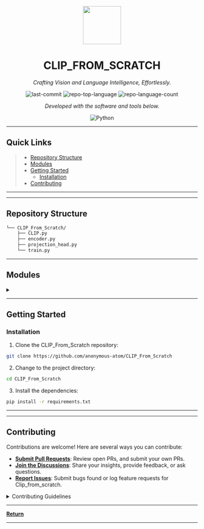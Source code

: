 <p align="center">
  <img src="https://images.openai.com/blob/fbc4f633-9ad4-4dc2-bd94-0b6f1feee22f/overview-a.svg" width="100" />
</p>
<p align="center">
    <h1 align="center">CLIP_FROM_SCRATCH</h1>
</p>
<p align="center">
    <em>Crafting Vision and Language Intelligence, Effortlessly.</em>
</p>
<p align="center">
	<img src="https://img.shields.io/github/last-commit/anonymous-atom/CLIP_From_Scratch?style=flat&logo=git&logoColor=white&color=0080ff" alt="last-commit">
	<img src="https://img.shields.io/github/languages/top/anonymous-atom/CLIP_From_Scratch?style=flat&color=0080ff" alt="repo-top-language">
	<img src="https://img.shields.io/github/languages/count/anonymous-atom/CLIP_From_Scratch?style=flat&color=0080ff" alt="repo-language-count">
<p>
<p align="center">
		<em>Developed with the software and tools below.</em>
</p>
<p align="center">
	<img src="https://img.shields.io/badge/Python-3776AB.svg?style=flat&logo=Python&logoColor=white" alt="Python">
</p>
<hr>

##  Quick Links

> - [ Repository Structure](#-repository-structure)
> - [ Modules](#-modules)
> - [ Getting Started](#-getting-started)
>   - [ Installation](#-installation)
> - [ Contributing](#-contributing)
---


---

##  Repository Structure

```sh
└── CLIP_From_Scratch/
    ├── CLIP.py
    ├── encoder.py
    ├── projection_head.py
    └── train.py
```

---

##  Modules

<details closed><summary></summary>

| File                                                                                                     | Summary                                                                                                                                                                               |
| ---                                                                                                      | ---                                                                                                                                                                                   |
| [encoder.py](https://github.com/anonymous-atom/CLIP_From_Scratch/blob/master/encoder.py)                 | The `encoder.py` provides text and image embeddings functionality. |
| [train.py](https://github.com/anonymous-atom/CLIP_From_Scratch/blob/master/train.py)                     | The train.py script trains a CLIP model, managing data loading, training steps, updating metrics, and learning rate retrieval.                              |
| [CLIP.py](https://github.com/anonymous-atom/CLIP_From_Scratch/blob/master/CLIP.py)                       | CLIP.py defines a multimodal CLIP model, integrating image and text encoders with projection heads for joint embedding. |
| [projection_head.py](https://github.com/anonymous-atom/CLIP_From_Scratch/blob/master/projection_head.py) | The `projection_head.py` defines a neural network module for transforming embeddings     |

</details>

---

##  Getting Started

###  Installation

1. Clone the CLIP_From_Scratch repository:

```sh
git clone https://github.com/anonymous-atom/CLIP_From_Scratch
```

2. Change to the project directory:

```sh
cd CLIP_From_Scratch
```

3. Install the dependencies:

```sh
pip install -r requirements.txt
```

---

---

##  Contributing

Contributions are welcome! Here are several ways you can contribute:

- **[Submit Pull Requests](https://github.com/anonymous-atom/CLIP_From_Scratch/blob/main/CONTRIBUTING.md)**: Review open PRs, and submit your own PRs.
- **[Join the Discussions](https://github.com/anonymous-atom/CLIP_From_Scratch/discussions)**: Share your insights, provide feedback, or ask questions.
- **[Report Issues](https://github.com/anonymous-atom/CLIP_From_Scratch/issues)**: Submit bugs found or log feature requests for Clip_from_scratch.

<details closed>
    <summary>Contributing Guidelines</summary>

1. **Fork the Repository**: Start by forking the project repository to your GitHub account.
2. **Clone Locally**: Clone the forked repository to your local machine using a Git client.
   ```sh
   git clone https://github.com/anonymous-atom/CLIP_From_Scratch
   ```
3. **Create a New Branch**: Always work on a new branch, giving it a descriptive name.
   ```sh
   git checkout -b new-feature-x
   ```
4. **Make Your Changes**: Develop and test your changes locally.
5. **Commit Your Changes**: Commit with a clear message describing your updates.
   ```sh
   git commit -m 'Implemented new feature x.'
   ```
6. **Push to GitHub**: Push the changes to your forked repository.
   ```sh
   git push origin new-feature-x
   ```
7. **Submit a Pull Request**: Create a PR against the original project repository. Clearly describe the changes and their motivations.

Once your PR is reviewed and approved, it will be merged into the main branch.

</details>


---



[**Return**](#-quick-links)

---
